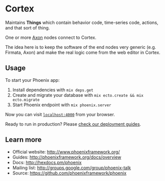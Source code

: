# Cortex

Maintains **Things** which contain behavior code, time-series code, actions, and that sort of thing.

One or more [Axon](https://github.com/fatehitech/axon) nodes connect to Cortex.

The idea here is to keep the software of the end nodes very generic (e.g. Firmata, Axon) and make the real logic come from the web editor in Cortex.

## Usage

To start your Phoenix app:

  1. Install dependencies with `mix deps.get`
  2. Create and migrate your database with `mix ecto.create && mix ecto.migrate`
  3. Start Phoenix endpoint with `mix phoenix.server`

Now you can visit [`localhost:4000`](http://localhost:4000) from your browser.

Ready to run in production? Please [check our deployment guides](http://www.phoenixframework.org/docs/deployment).

## Learn more

  * Official website: http://www.phoenixframework.org/
  * Guides: http://phoenixframework.org/docs/overview
  * Docs: http://hexdocs.pm/phoenix
  * Mailing list: http://groups.google.com/group/phoenix-talk
  * Source: https://github.com/phoenixframework/phoenix

